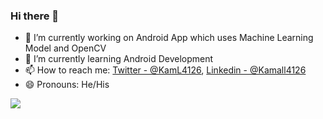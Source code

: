 ### Hi there 👋

<!--
**Erzmafia/erzmafia** is a ✨ _special_ ✨ repository because its `README.md` (this file) appears on your GitHub profile.

Here are some ideas to get you started:
- 👯 I’m looking to collaborate on ...
- 🤔 I’m looking for help with ...
- 💬 Ask me about ...

- ⚡ Fun fact: ...
-->
- 🔭 I’m currently working on Android App which uses Machine Learning Model and OpenCV
- 🌱 I’m currently learning Android Development
- 📫 How to reach me: [Twitter - @KamL4126](https://twitter.com/KamL4126), [Linkedin - @Kamall4126](https://www.linkedin.com/in/kamall4126/)
- 😄 Pronouns: He/His
<img src="https://github-readme-stats.vercel.app/api?username=erzmafia">
